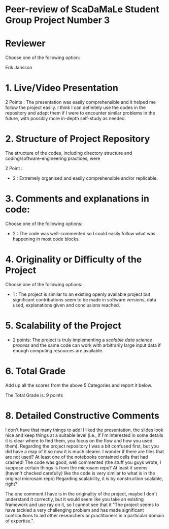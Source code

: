 # Peer-review of ScaDaMaLe Student Group Project Number 3

# Reviewer

Choose one of the following option: 

Erik Jansson 



# 1. Live/Video Presentation


 2 Points : The presentation was easily comprehensible and it helped me follow the project easily. I think I can definitely use the codes in the repository and adapt them if I were to encounter similar problems in the future, with possibly more in-depth self-study as needed.

# 2. Structure of Project Repository

The structure of the codes, including directory structure and coding/software-engineering practices,  were  

2 Point : 
- 2 : Extremely organised and easily comprehensible and/or replicable.

# 3. Comments and explanations in code:

Choose one of the following options:

- 2 : The code was well-commented so I could easily follow what was happening in most code blocks.

# 4. Originality or Difficulty of the Project

Choose one of the following options:

- 1 : The project is similar to an existing openly available project but significant contributions seem to be made in software versions, data used, explanations given and conclusions reached.

# 5. Scalability of the Project


- 2 points: The project is truly implementing a *scalable data science process* and the same code can work with arbitrarily large input data if enough computing resources are available.

# 6. Total Grade

Add up all the scores from the above 5 Categories and report it below.

The Total Grade is: 9 points



# 8. Detailed Constructive Comments

I don't have that many things to add! I liked the presentation, the slides look nice and keep things at a suitable level (i.e., if I'm interested in some details it is clear where to find them, you focus on the flow and how you used them). Regarding the project repository I was a bit confused first, but you did have a map of it so now it is much clearer. I wonder if there are files that are not used? At least one of the notebooks contained cells that had crashed! The code was good, well commented (the stuff you guys wrote, I suppose certain things is from the microsam repo? At least it seems (haven't checked carefully) like the code is very similar to what is in the original microsam repo) Regarding scalability, it is by construction scalable, right? 

The one comment I have is in the originality of the project, maybe I don't understand it correctly, but it would seem like you take an existing framework and use ray on it, so I cannot see that it "The project seems to have tackled a very challenging problem and has made
significant contributions to aid other researchers or practitioners in a particular
domain of expertise.". 



